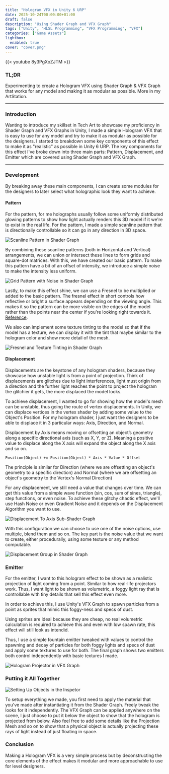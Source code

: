 ```yaml
---
title: "Hologram VFX in Unity 6 URP"
date: 2025-10-24T00:00:00+01:00
draft: false
description: "Using Shader Graph and VFX Graph"
tags: ["Unity", "HLSL Programming", "VFX Programming", "VFX"]
categories: ["Game Assets"]
lightbox:
  enabled: true
cover: "cover.png"
---
```


{{< youtube 8y3PgXoZJTM  >}}

### TL;DR

Experimenting to create a Hologram VFX using Shader Graph & VFX Graph that works for any model and making it as modular as possible. More in my ArtStation.

[](https://www.artstation.com/artwork/XJL4ml)

---

### Introduction

Wanting to introduce my skillset in Tech Art to showcase my proficiency in Shader Graph and VFX Graphs in Unity, I made a simple Hologram VFX that is easy to use for any model and try to make it as modular as possible for the designers. I started to breakdown some key components of this effect to make it as "realistic" as possible in Unity 6 URP. The key components for this effect I've broke down into three main parts: Pattern, Displacement, and Emitter which are covered using Shader Graph and VFX Graph.

---

### Development

By breaking away these main components, I can create some modules for the designers to later select what holographic look they want to achieve.

#### Pattern

For the pattern, for me holographs usually follow some uniformly distributed glowing patterns to show how light actually renders this 3D model if it we're to exist in the real life. For the pattern, I made a simple scanline pattern that is directionally controllable so it can go in any direction in 3D space.

![](scanline.png "Scanline Pattern in Shader Graph")

By combining these scanline patterns (both in Horizontal and Vertical) arrangements, we can union or intersect these lines to form grids and square-dot matrices. With this, we have created our basic pattern. To make this pattern have a bit of an offset of intensity, we introduce a simple noise to make the intensity less uniform.

![](grid.png "Grid Pattern with Noise in Shader Graph")

Lastly, to make this effect shine, we can use a Fresnel to be multiplied or added to the basic pattern. The fresnel effect in short controls how reflective or bright a surface appears depending on the viewing angle. This makes it so the pattern can be more visible on the edges of the model rather than the points near the center if you're looking right towards it. [Reference](https://www.dorian-iten.com/fresnel/).

We also can implement some texture tinting to the model so that if the model has a texture, we can display it with the tint that maybe similar to the hologram color and show more detail of the mesh.

![](grid.png "Fresnel and Texture Tinting in Shader Graph")

#### Displacement

Displacements are the keystone of any hologram shaders, because they showcase how unstable light is from a point of projection. Think of displacements are glitches due to light interferences, light must origin from a direction and the further light reaches the point to project the hologram the glitchier it gets, the more displaced the model looks.

To achieve displacement, I wanted to go for showing how the model's mesh can be unstable, thus going the route of vertex displacements. In Unity, we can displace vertices in the vertex shader by adding some value to the Object's Position. For my hologram shader, I just want the designers to be able to displace it in 3 particular ways: Axis, Direction, and Normal.

Displacement by Axis means moving or offsetting an object’s geometry along a specific directional axis (such as X, Y, or Z). Meaning a positive value to displace along the X axis will expand the object along the X axis and so on.

```hlsl
Position(Object) += Position(Object) * Axis * Value * Offset
```

The principle is similar for Direction (where we are offsetting an object's geometry to a specific direction) and Normal (where we are offsetting an object's geometry to the Vertex's Normal Direction)

For any displacement, we still need a value that changes over time. We can get this value from a simple wave function (sin, cos, sum of sines, triangle), step functions, or even noise. To achieve these glitchy chaotic effect, we'll use Hash Noise or even Gradient Noise and it depends on the Displacement Algorithm you want to use.

![](daxis.png "Displacement To Axis Sub-Shader Graph")

With this configuration we can choose to use one of the noise options, use multiple, blend them and so on. The key part is the noise value that we want to create, either procedurally, using some texture or any method computable.

![](displacement.png "Displacement Group in Shader Graph")

### Emitter

For the emitter, I want to this hologram effect to be shown as a realistic projection of light coming from a point. Similar to how real-life projectors work. Thus, I want light to be shown as volumetric, a foggy light ray that is controllable with tiny details that sell this effect even more.

In order to achieve this, I use Unity's VFX Graph to spawn particles from a point as sprites that mimic this foggy-ness and specs of dust.

Using sprites are ideal because they are cheap, no real volumetric calculation is required to achieve this and even with low spawn rate, this effect will still look as intendid.

Thus, I use a simple fountain emitter tweaked with values to control the spawning and decay of particles for both foggy lights and specs of dust and apply some textures to use for both. The final graph shows two emitters both control independently with basic textures I made.


![](projector.png "Hologram Projector in VFX Graph")


### Putting it All Together

![](setup.png "Setting Up Objects in the Inspetor")

To setup everything we made, you first need to apply the material that you've made after instantiating it from the Shader Graph. Freely tweak the looks for it independently. The VFX Graph can be applied anywhere on the scene, I just choose to put it below the object to show that the hologram is projected from below. Also feel free to add some details like the Projection Mesh and so on to show that a physical object is actually projecting these rays of light instead of just floating in space.

### Conclusion

Making a Hologram VFX is a very simple process but by deconstructing the core elements of the effect makes it modular and more approachable to use for level designers.
